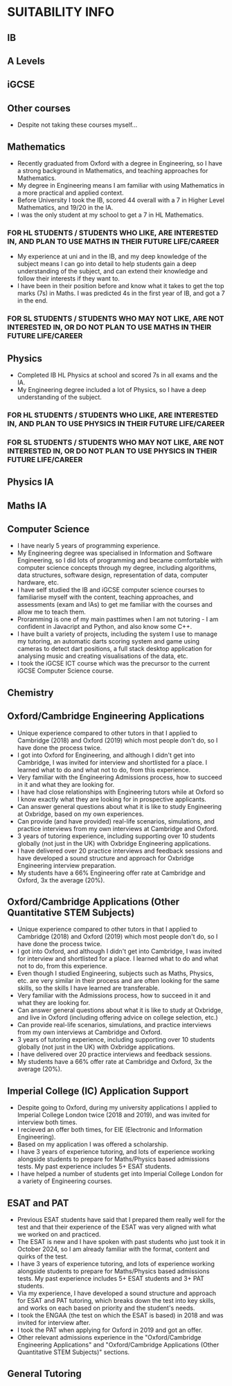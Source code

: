 # SUITABILITY INFO

## IB

## A Levels

## iGCSE

## Other courses
- Despite not taking these courses myself...

## Mathematics
- Recently graduated from Oxford with a degree in Engineering, so I have a strong background in Mathematics, and teaching approaches for Mathematics.
- My degree in Engineering means I am familiar with using Mathematics in a more practical and applied context.
- Before University I took the IB, scored 44 overall with a 7 in Higher Level Mathematics, and 19/20 in the IA.
- I was the only student at my school to get a 7 in HL Mathematics.
### FOR HL STUDENTS / STUDENTS WHO LIKE, ARE INTERESTED IN, AND PLAN TO USE MATHS IN THEIR FUTURE LIFE/CAREER
- My experience at uni and in the IB, and my deep knowledge of the subject means I can go into detail to help students gain a deep understanding of the subject, and can extend their knowledge and follow their interests if they want to.
- I have been in their position before and know what it takes to get the top marks (7s) in Maths. I was predicted 4s in the first year of IB, and got a 7 in the end.
### FOR SL STUDENTS / STUDENTS WHO MAY NOT LIKE, ARE NOT INTERESTED IN, OR DO NOT PLAN TO USE MATHS IN THEIR FUTURE LIFE/CAREER

## Physics
- Completed IB HL Physics at school and scored 7s in all exams and the IA.
- My Engineering degree included a lot of Physics, so I have a deep understanding of the subject.
### FOR HL STUDENTS / STUDENTS WHO LIKE, ARE INTERESTED IN, AND PLAN TO USE PHYSICS IN THEIR FUTURE LIFE/CAREER
### FOR SL STUDENTS / STUDENTS WHO MAY NOT LIKE, ARE NOT INTERESTED IN, OR DO NOT PLAN TO USE PHYSICS IN THEIR FUTURE LIFE/CAREER

## Physics IA

## Maths IA

## Computer Science
- I have nearly 5 years of programming experience. 
- My Engineering degree was specialised in Information and Software Engineering, so I did lots of programming and became comfortable with computer science concepts through my degree, including algorithms, data structures, software design, representation of data, computer hardware, etc.
- I have self studied the IB and iGCSE computer science courses to familiarise myself with the content, teaching approaches, and assessments (exam and IAs) to get me familiar with the courses and allow me to teach them.
- Proramming is one of my main pasttimes when I am not tutoring - I am confident in Javacript and Python, and also know some C++.
- I have built a variety of projects, including the system I use to manage my tutoring, an automatic darts scoring system and game using cameras to detect dart positions, a full stack desktop application for analysing music and creating visualisations of the data, etc.
- I took the iGCSE ICT course which was the precursor to the current iGCSE Computer Science course.

## Chemistry

## Oxford/Cambridge Engineering Applications
- Unique experience compared to other tutors in that I applied to Cambridge (2018) and Oxford (2019) which most people don't do, so I have done the process twice.
- I got into Oxford for Engineering, and although I didn't get into Cambridge, I was invited for interview and shortlisted for a place. I learned what to do and what not to do, from this experience.
- Very familiar with the Engineering Admissions process, how to succeed in it and what they are looking for.
- I have had close relationships with Engineering tutors while at Oxford so I know exactly what they are looking for in prospective applicants. 
- Can answer general questions about what it is like to study Engineering at Oxbridge, based on my own experiences.
- Can provide (and have provided) real-life scenarios, simulations, and practice interviews from my own interviews at Cambridge and Oxford.
- 3 years of tutoring experience, including supporting over 10 students globally (not just in the UK) with Oxbridge Engineering applications.
- I have delivered over 20 practice interviews and feedback sessions and have developed a sound structure and approach for Oxbridge Engineering interview preparation.
- My students have a 66% Engineering offer rate at Cambridge and Oxford, 3x the average (20%).

## Oxford/Cambridge Applications (Other Quantitative STEM Subjects)
- Unique experience compared to other tutors in that I applied to Cambridge (2018) and Oxford (2019) which most people don't do, so I have done the process twice.
- I got into Oxford, and although I didn't get into Cambridge, I was invited for interview and shortlisted for a place. I learned what to do and what not to do, from this experience.
- Even though I studied Engineering, subjects such as Maths, Physics, etc. are very similar in their process and are often looking for the same skills, so the skills I have learned are transferable.
- Very familiar with the Admissions process, how to succeed in it and what they are looking for.
- Can answer general questions about what it is like to study at Oxbridge, and live in Oxford (including offering advice on college selection, etc.)
- Can provide real-life scenarios, simulations, and practice interviews from my own interviews at Cambridge and Oxford.
- 3 years of tutoring experience, including supporting over 10 students globally (not just in the UK) with Oxbridge applications.
- I have delivered over 20 practice interviews and feedback sessions.
- My students have a 66% offer rate at Cambridge and Oxford, 3x the average (20%).

## Imperial College (IC) Application Support
- Despite going to Oxford, during my university applications I applied to Imperial College London twice (2018 and 2019), and was invited for interview both times.
- I recieved an offer both times, for EIE (Electronic and Information Engineering).
- Based on my application I was offered a scholarship.
- I have 3 years of experience tutoring, and lots of experience working alongside students to prepare for Maths/Physics based admissions tests. My past experience includes 5+ ESAT students. 
- I have helped a number of students get into Imperial College London for a variety of Engineering courses.

## ESAT and PAT
- Previous ESAT students have said that I prepared them really well for the test and that their experience of the ESAT was very aligned with what we worked on and practiced.
- The ESAT is new and I have spoken with past students who just took it in October 2024, so I am already familiar with the format, content and quirks of the test.
- I have 3 years of experience tutoring, and lots of experience working alongside students to prepare for Maths/Physics based admissions tests. My past experience includes 5+ ESAT students and 3+ PAT students. 
- Via my experience, I have developed a sound structure and approach for ESAT and PAT tutoring, which breaks down the test into key skills, and works on each based on priority and the student's needs.
- I took the ENGAA (the test on which the ESAT is based) in 2018 and was invited for interview after.
- I took the PAT when applying for Oxford in 2019 and got an offer.
- Other relevant admissions experience in the "Oxford/Cambridge Engineering Applications" and "Oxford/Cambridge Applications (Other Quantitative STEM Subjects)" sections.

## General Tutoring